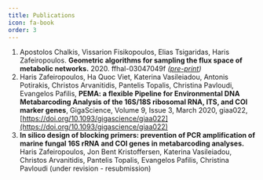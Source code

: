```yaml
---
title: Publications
icon: fa-book
order: 3
---
```


1. Apostolos Chalkis, Vissarion Fisikopoulos, Elias Tsigaridas, Haris Zafeiropoulos. **Geometric algorithms for sampling the flux space of metabolic networks.** 2020. ffhal-03047049f *([pre-print](https://hal.inria.fr/hal-03047049/document))*
2. Haris Zafeiropoulos, Ha Quoc Viet, Katerina Vasileiadou, Antonis Potirakis, Christos Arvanitidis, Pantelis Topalis, Christina Pavloudi, Evangelos Pafilis, **PEMA: a flexible Pipeline for Environmental DNA Metabarcoding Analysis of the 16S/18S ribosomal RNA, ITS, and COI marker genes**, GigaScience, Volume 9, Issue 3, March 2020, giaa022, [https://doi.org/10.1093/gigascience/giaa022](https://doi.org/10.1093/gigascience/giaa022)
3. **In silico design of blocking primers: prevention of PCR amplification of marine fungal 16S rRNA and COI genes in metabarcoding analyses.** Haris Zafeiropoulos, Jon Bent Kristoffersen, Katerina Vasileiadou, Christos Arvanitidis, Pantelis Topalis, Evangelos Pafilis, Christina Pavloudi (under revision - resubmission)
